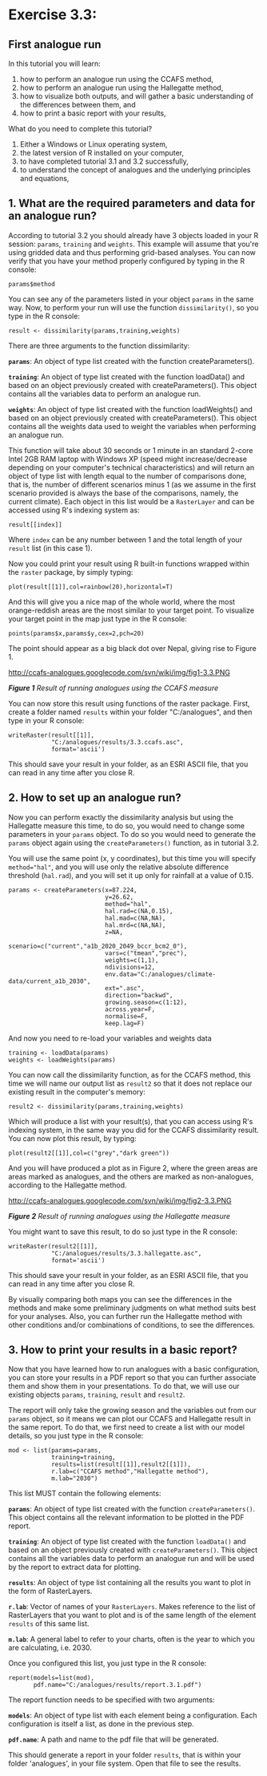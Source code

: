 # Exercise 3.3: #
## First analogue run ##

In this tutorial you will learn:
  1. how to perform an analogue run using the CCAFS method,
  1. how to perform an analogue run using the Hallegatte method,
  1. how to visualize both outputs, and will gather a basic understanding of the differences between them, and
  1. how to print a basic report with your results,

What do you need to complete this tutorial?
  1. Either a Windows or Linux operating system,
  1. the latest version of R installed on your computer,
  1. to have completed tutorial 3.1 and 3.2 successfully,
  1. to understand the concept of analogues and the underlying principles and equations,


## 1. What are the required parameters and data for an analogue run? ##

According to tutorial 3.2 you should already have 3 objects loaded in your R session: `params`, `training` and `weights`. This example will assume that you're using gridded data and thus performing grid-based analyses. You can now verify that you have your method properly configured by typing in the R console:

```
params$method
```

You can see any of the parameters listed in your object `params` in the same way. Now, to perform your run will use the function `dissimilarity()`, so you type in the R console:

```
result <- dissimilarity(params,training,weights)
```

There are three arguments to the function dissimilarity:

**`params`**: An object of type list created with the function createParameters().

**`training`**: An object of type list created with the function loadData() and based on an object previously created with createParameters(). This object contains all the variables data to perform an analogue run.

**`weights`**: An object of type list created with the function loadWeights() and based on an object previously created with createParameters(). This object contains all the weights data used to weight the variables when performing an analogue run.

This function will take about 30 seconds or 1 minute in an standard 2-core Intel 2GB RAM laptop with Windows XP (speed might increase/decrease depending on your computer's technical characteristics) and will return an object of type list with length equal to the number of comparisons done, that is, the number of different scenarios minus 1 (as we assume in the first scenario provided is always the base of the comparisons, namely, the current climate). Each object in this list would be a `RasterLayer` and can be accessed using R's indexing system as:

```
result[[index]]
```

Where `index` can be any number between 1 and the total length of your `result` list (in this case 1).

Now you could print your result using R built-in functions wrapped within the `raster` package, by simply typing:

```
plot(result[[1]],col=rainbow(20),horizontal=T)
```

And this will give you a nice map of the whole world, where the most orange-reddish areas are the most similar to your target point. To visualize your target point in the map just type in the R console:

```
points(params$x,params$y,cex=2,pch=20)
```

The point should appear as a big black dot over Nepal, giving rise to Figure 1.

http://ccafs-analogues.googlecode.com/svn/wiki/img/fig1-3.3.PNG

_**Figure 1** Result of running analogues using the CCAFS measure_

You can now store this result using functions of the raster package. First, create a folder named `results` within your folder "C:/analogues", and then type in your R console:

```
writeRaster(result[[1]],
            "C:/analogues/results/3.3.ccafs.asc",
            format='ascii')
```

This should save your result in your folder, as an ESRI ASCII file, that you can read in any time after you close R.

## 2. How to set up an analogue run? ##

Now you can perform exactly the dissimilarity analysis but using the Hallegatte measure this time, to do so, you would need to change some parameters in your `params` object. To do so you would need to generate the `params` object again using the `createParameters()` function, as in tutorial 3.2.

You will use the same point (x, y coordinates), but this time you will specify `method="hal"`, and you will use only the relative absolute difference threshold (`hal.rad`), and you will set it up only for rainfall at a value of 0.15.

```
params <- createParameters(x=87.224,
                           y=26.62,
                           method="hal",
                           hal.rad=c(NA,0.15),
                           hal.mad=c(NA,NA),
                           hal.mrd=c(NA,NA),
                           z=NA,
                           scenario=c("current","a1b_2020_2049_bccr_bcm2_0"),
                           vars=c("tmean","prec"),
                           weights=c(1,1),
                           ndivisions=12,
                           env.data="C:/analogues/climate-data/current_a1b_2030",
                           ext=".asc",
                           direction="backwd",
                           growing.season=c(1:12),
                           across.year=F,
                           normalise=F,
                           keep.lag=F)
```

And now you need to re-load your variables and weights data

```
training <- loadData(params)
weights <- loadWeights(params)
```

You can now call the dissimilarity function, as for the CCAFS method, this time we will name our output list as `result2` so that it does not replace our existing result in the computer's memory:

```
result2 <- dissimilarity(params,training,weights)
```

Which will produce a list with your result(s), that you can access using R's indexing system, in the same way you did for the CCAFS dissimilarity result. You can now plot this result, by typing:

```
plot(result2[[1]],col=c("grey","dark green"))
```

And you will have produced a plot as in Figure 2, where the green areas are areas marked as analogues, and the others are marked as non-analogues, according to the Hallegatte method.

http://ccafs-analogues.googlecode.com/svn/wiki/img/fig2-3.3.PNG

_**Figure 2** Result of running analogues using the Hallegatte measure_

You might want to save this result, to do so just type in the R console:

```
writeRaster(result2[[1]],
            "C:/analogues/results/3.3.hallegatte.asc",
            format='ascii')
```

This should save your result in your folder, as an ESRI ASCII file, that you can read in any time after you close R.

By visually comparing both maps you can see the differences in the methods and make some preliminary judgments on what method suits best for your analyses. Also, you can further run the Hallegatte method with other conditions and/or combinations of conditions, to see the differences.

## 3. How to print your results in a basic report? ##

Now that you have learned how to run analogues with a basic configuration, you can store your results in a PDF report so that you can further associate them and show them in your presentations. To do that, we will use our existing objects `params`, `training`, `result` and `result2`.

The report will only take the growing season and the variables out from our `params` object, so it means we can plot our CCAFS and Hallegatte result in the same report. To do that, we first need to create a list with our model details, so you just type in the R console:

```
mod <- list(params=params,
            training=training,
            results=list(result[[1]],result2[[1]]),
            r.lab=c("CCAFS method","Hallegatte method"),
            m.lab="2030")
```

This list MUST contain the following elements:

**`params`**: An object of type list created with the function `createParameters()`. This object contains all the relevant information to be plotted in the PDF report.

**`training`**: An object of type list created with the function `loadData()` and based on an object previously created with `createParameters()`. This object contains all the variables data to perform an analogue run and will be used by the report to extract data for plotting.

**`results`**: An object of type list containing all the results you want to plot in the form of RasterLayers.

**`r.lab`**: Vector of names of your `RasterLayers`. Makes reference to the list of RasterLayers that you want to plot and is of the same length of the element `results` of this same list.

**`m.lab`**: A general label to refer to your charts, often is the year to which you are calculating, i.e. 2030.

Once you configured this list, you just type in the R console:

```
report(models=list(mod),
       pdf.name="C:/analogues/results/report.3.1.pdf")
```

The report function needs to be specified with two arguments:

**`models`**: An object of type list with each element being a configuration. Each configuration is itself a list, as done in the previous step.

**`pdf.name`**: A path and name to the pdf file that will be generated.

This should generate a report in your folder `results`, that is within your folder 'analogues', in your file system. Open that file to see the results.









